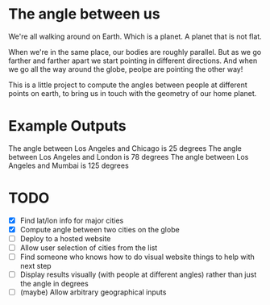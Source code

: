 # The angle between us

We're all walking around on Earth. Which is a planet. A planet that is not flat. 

When we're in the same place, our bodies are roughly parallel. But as we go farther and farther apart we start pointing in different directions. And when we go all the way around the globe, peolpe are pointing the other way! 

This is a little project to compute the angles between people at different points on earth, to bring us in touch with the geometry of our home planet. 

# Example Outputs

The angle between Los Angeles and Chicago is 25 degrees
The angle between Los Angeles and London is 78 degrees
The angle between Los Angeles and Mumbai is 125 degrees

# TODO

- [x] Find lat/lon info for major cities
- [x] Compute angle between two cities on the globe
- [ ] Deploy to a hosted website 
- [ ] Allow user selection of cities from the list
- [ ] Find someone who knows how to do visual website things to help with next step
- [ ] Display results visually (with people at different angles) rather than just the angle in degrees
- [ ] (maybe) Allow arbitrary geographical inputs
